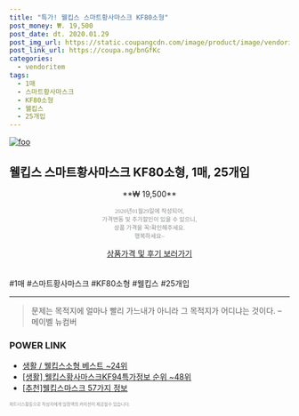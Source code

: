 ```yaml
--- 
title: "특가! 웰킵스 스마트황사마스크 KF80소형" 
post_money: ₩. 19,500 
post_date: dt. 2020.01.29 
post_img_url: https://static.coupangcdn.com/image/product/image/vendoritem/2019/04/04/3076152070/320016bf-3087-4de4-942c-17da0d22f500.jpg 
post_link_url: https://coupa.ng/bnGfKc 
categories: 
  - vendoritem 
tags: 
  - 1매 
  - 스마트황사마스크 
  - KF80소형 
  - 웰킵스 
  - 25개입 
--- 
```

[![foo](https://static.coupangcdn.com/image/product/image/vendoritem/2019/04/04/3076152070/320016bf-3087-4de4-942c-17da0d22f500.jpg)](https://coupa.ng/bnGfKc) 

## 웰킵스 스마트황사마스크 KF80소형, 1매, 25개입 
<p style="text-align: center;">**₩ 19,500**</p> 
<p style="text-align: center;"><span style="color: #898c8f; font-family: Georgia,Times,serif; font-size: 0.75em;">2020년01월29일에 작성되어, <br>가격변동 및 추가할인이 있을 수 있으니,<br> 상품 가격을 꼭!확인해주세요.<br>행복하세요~</span> 
</p>	 
<div markdown="0" style="text-align: center;"><a href="https://coupa.ng/bnGfKc" class="btn btn--success">상품가격 및 후기 보러가기</a></div> 
<br><br> 
  #1매 #스마트황사마스크 #KF80소형 #웰킵스 #25개입 
<hr> 

> 문제는 목적지에 얼마나 빨리 가느내가 아니라 그 목적지가 어디냐는 것이다. – 메이벨 뉴컴버 


### POWER LINK

* <a href="https://blog.naver.com/santokki14/221787174502" target="_blank">생활 / 웰킵스소형 베스트 ~24위</a>
* <a href="https://blog.naver.com/fasyy4321/221773533837" target="_blank"> [생활] 웰킵스황사마스크KF94특가정보 순위 ~48위</a>
* <a href="https://blog.naver.com/fasyy4321/221785275102" target="_blank">[추천]웰킵스마스크 57가지 정보</a>

<span style="color: #898c8f; font-family: Georgia,Times,serif; font-size: 0.55em;">파트너스활동으로 작성자에게 일정액의 커미션이 제공될수 있습니다.</span> 
